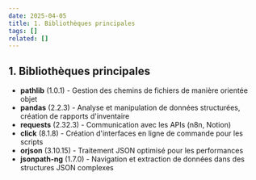 ```yaml
---
date: 2025-04-05
title: 1. Bibliothèques principales
tags: []
related: []
---
```


## 1. Bibliothèques principales

- **pathlib** (1.0.1) - Gestion des chemins de fichiers de manière orientée objet
- **pandas** (2.2.3) - Analyse et manipulation de données structurées, création de rapports d'inventaire
- **requests** (2.32.3) - Communication avec les APIs (n8n, Notion)
- **click** (8.1.8) - Création d'interfaces en ligne de commande pour les scripts
- **orjson** (3.10.15) - Traitement JSON optimisé pour les performances
- **jsonpath-ng** (1.7.0) - Navigation et extraction de données dans des structures JSON complexes

##

